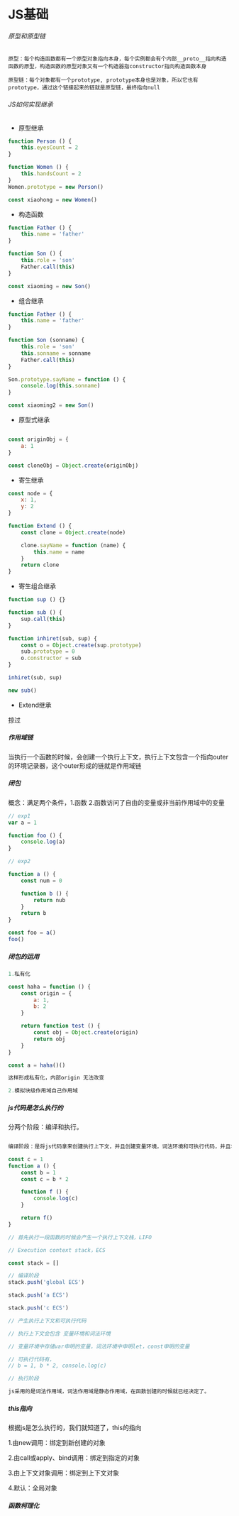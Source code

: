 # JS基础

###### 原型和原型链

    原型：每个构造函数都有一个原型对象指向本身，每个实例都会有个内部__proto__指向构造函数的原型，构造函数的原型对象又有一个构造器指constructor指向构造函数本身

    原型链：每个对象都有一个prototype, prototype本身也是对象，所以它也有prototype，通过这个链接起来的链就是原型链，最终指向null

###### JS如何实现继承
- 原型继承
```js
function Person () {
    this.eyesCount = 2
}

function Women () {
    this.handsCount = 2
}
Women.prototype = new Person()

const xiaohong = new Women()

```
- 构造函数
  
```js
function Father () {
    this.name = 'father'
}

function Son () {
    this.role = 'son'
    Father.call(this)
}

const xiaoming = new Son()
```

- 组合继承
```js
function Father () {
    this.name = 'father'
}

function Son (sonname) {
    this.role = 'son'
    this.sonname = sonname
    Father.call(this)
}

Son.prototype.sayName = function () {
    console.log(this.sonname)
}

const xiaoming2 = new Son()

```
- 原型式继承

```js

const originObj = {
    a: 1
}

const cloneObj = Object.create(originObj)

```
- 寄生继承

```js
const node = {
    x: 1,
    y: 2
}

function Extend () {
    const clone = Object.create(node)

    clone.sayName = function (name) {
        this.name = name
    }
    return clone
}
```
- 寄生组合继承

```js
function sup () {}

function sub () {
    sup.call(this)
}

function inhiret(sub, sup) {
    const o = Object.create(sup.prototype)
    sub.prototype = 0
    o.constructor = sub
}

inhiret(sub, sup)

new sub()

```
- Extend继承

掠过




##### 作用域链

当执行一个函数的时候，会创建一个执行上下文，执行上下文包含一个指向outer的环境记录器，这个outer形成的链就是作用域链

##### 闭包

概念：满足两个条件，1.函数 2.函数访问了自由的变量或非当前作用域中的变量

```js
// exp1
var a = 1

function foo () {
    console.log(a)
}

// exp2

function a () {
    const num = 0

    function b () {
        return nub
    }
    return b
}

const foo = a()
foo()
```

##### 闭包的运用

```js
1.私有化

const haha = function () {
    const origin = {
        a: 1,
        b: 2
    }

    return function test () {
        const obj = Object.create(origin)
        return obj
    }
}

const a = haha()()

这样形成私有化，内部origin 无法改变

2.模拟块级作用域自己作用域

```
##### js代码是怎么执行的

分两个阶段：编译和执行。

```js

编译阶段：是将js代码拿来创建执行上下文，并且创建变量环境，词法环境和可执行代码，并且将创建的执行上下文压入执行栈

const c = 1
function a () {
    const b = 1
    const c = b * 2

    function f () {
        console.log(c)
    }

    return f()
}

// 首先执行一段函数的时候会产生一个执行上下文栈，LIFO

// Execution context stack，ECS

const stack = []

// 编译阶段 
stack.push('global ECS')

stack.push('a ECS')

stack.push('c ECS')

// 产生执行上下文和可执行代码

// 执行上下文会包含 变量环境和词法环境

// 变量环境中存储var申明的变量，词法环境中申明let，const申明的变量

// 可执行代码有，
// b = 1, b * 2, console.log(c)

// 执行阶段

js采用的是词法作用域，词法作用域是静态作用域，在函数创建的时候就已经决定了。
```

##### this指向

根据js是怎么执行的，我们就知道了，this的指向

1.由new调用：绑定到新创建的对象

2.由call或apply、bind调用：绑定到指定的对象

3.由上下文对象调用：绑定到上下文对象

4.默认：全局对象

##### 函数柯理化